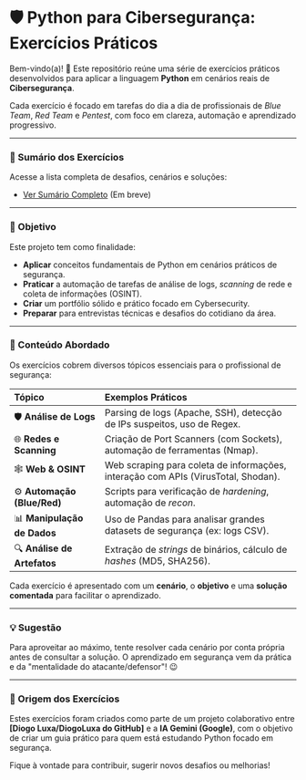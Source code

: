 # 🛡️ Python para Cibersegurança: Exercícios Práticos

Bem-vindo(a)\! 👋 Este repositório reúne uma série de exercícios práticos desenvolvidos para aplicar a linguagem **Python** em cenários reais de **Cibersegurança**.

Cada exercício é focado em tarefas do dia a dia de profissionais de *Blue Team*, *Red Team* e *Pentest*, com foco em clareza, automação e aprendizado progressivo.

-----

### 📂 Sumário dos Exercícios

Acesse a lista completa de desafios, cenários e soluções:

  * [Ver Sumário Completo](https://www.google.com/search?q=SUMARIO.md) (Em breve)

-----

### 📌 Objetivo

Este projeto tem como finalidade:

  * **Aplicar** conceitos fundamentais de Python em cenários práticos de segurança.
  * **Praticar** a automação de tarefas de análise de logs, *scanning* de rede e coleta de informações (OSINT).
  * **Criar** um portfólio sólido e prático focado em Cybersecurity.
  * **Preparar** para entrevistas técnicas e desafios do cotidiano da área.

-----

### 🧪 Conteúdo Abordado

Os exercícios cobrem diversos tópicos essenciais para o profissional de segurança:

| Tópico | Exemplos Práticos |
| :--- | :--- |
| 🛡️ **Análise de Logs** | Parsing de logs (Apache, SSH), detecção de IPs suspeitos, uso de Regex. |
| 🌐 **Redes e Scanning** | Criação de Port Scanners (com Sockets), automação de ferramentas (Nmap). |
| 🕸️ **Web & OSINT** | Web scraping para coleta de informações, interação com APIs (VirusTotal, Shodan). |
| ⚙️ **Automação (Blue/Red)**| Scripts para verificação de *hardening*, automação de *recon*. |
| 📊 **Manipulação de Dados** | Uso de Pandas para analisar grandes datasets de segurança (ex: logs CSV). |
| 🔍 **Análise de Artefatos** | Extração de *strings* de binários, cálculo de *hashes* (MD5, SHA256). |

Cada exercício é apresentado com um **cenário**, o **objetivo** e uma **solução comentada** para facilitar o aprendizado.

-----

### 💡 Sugestão

Para aproveitar ao máximo, tente resolver cada cenário por conta própria antes de consultar a solução. O aprendizado em segurança vem da prática e da "mentalidade do atacante/defensor"\! 😉

-----

### 🙌 Origem dos Exercícios

Estes exercícios foram criados como parte de um projeto colaborativo entre **[Diogo Luxa/DiogoLuxa do GitHub]** e a **IA Gemini (Google)**, com o objetivo de criar um guia prático para quem está estudando Python focado em segurança.

Fique à vontade para contribuir, sugerir novos desafios ou melhorias\!